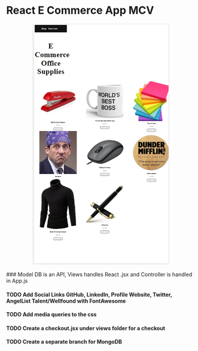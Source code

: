 # React E Commerce App MCV
<p align="center">
    <img src="./src/assets/images/EShop.png">
</p>
### Model DB is an API, Views handles React .jsx and Controller is handled in App.js 

#### TODO Add Social Links GitHub, LinkedIn, Profile Website, Twitter, AngelList Talent/Wellfound with FontAwesome
#### TODO Add media queries to the css
#### TODO Create a checkout.jsx under views folder for a checkout 
#### TODO Create a separate branch for MongoDB